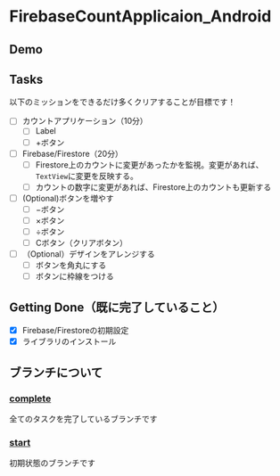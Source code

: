 # FirebaseCountApplicaion_Android

## Demo



## Tasks

以下のミッションをできるだけ多くクリアすることが目標です！

- [ ] カウントアプリケーション（10分）
  - [ ] Label
  - [ ] +ボタン
- [ ] Firebase/Firestore（20分）
  - [ ] Firestore上のカウントに変更があったかを監視。変更があれば、`TextView`に変更を反映する。
  - [ ] カウントの数字に変更があれば、Firestore上のカウントも更新する
- [ ] (Optional)ボタンを増やす
  - [ ] −ボタン
  - [ ] ×ボタン
  - [ ] ÷ボタン
  - [ ] Cボタン（クリアボタン）
- [ ] （Optional）デザインをアレンジする
  - [ ] ボタンを角丸にする
  - [ ] ボタンに枠線をつける

## Getting Done（既に完了していること）

- [x] Firebase/Firestoreの初期設定
- [x] ライブラリのインストール

## ブランチについて

### [complete]()

全てのタスクを完了しているブランチです

### [start]()

初期状態のブランチです
